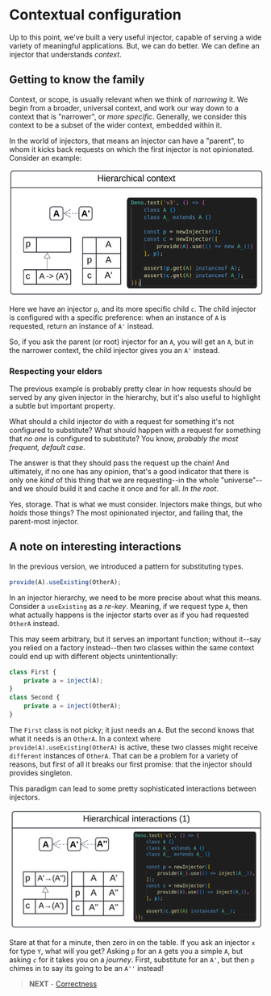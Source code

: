 # Contextual configuration

Up to this point, we've built a very useful injector, capable of serving a wide
variety of meaningful applications. But, we can do better. We can define an
injector that understands _context_.

## Getting to know the family

Context, or scope, is usually relevant when we think of _narrowing_ it. We begin
from a broader, universal context, and work our way down to a context that is
"narrower", or _more specific_. Generally, we consider this context to be a
subset of the wider context, embedded within it.

In the world of injectors, that means an injector can have a "parent", to whom
it kicks back requests on which the first injector is not opinionated. Consider
an example:

<img src="./context.png" width=600>

Here we have an injector `p`, and its more specific child `c`. The child
injector is configured with a specific preference: when an instance of `A` is
requested, return an instance of `A'` instead.

So, if you ask the parent (or root) injector for an `A`, you will get an `A`,
but in the narrower context, the child injector gives you an `A'` instead.

### Respecting your elders

The previous example is probably pretty clear in how requests should be served
by any given injector in the hierarchy, but it's also useful to highlight a
subtle but important property.

What should a child injector do with a request for something it's not configured
to substitute? What should happen with a request for something that _no one_ is
configured to substitute? You know, _probably the most frequent, default case_.

The answer is that they should pass the request up the chain! And ultimately, if
no one has any opinion, that's a good indicator that there is only one _kind_ of
this thing that we are requesting--in the whole "universe"--and we should build
it and cache it once and for all. _In the root_.

Yes, storage. That is what we must consider. Injectors make things, but who
_holds_ those things? The most opinionated injector, and failing that, the
parent-most injector.

## A note on interesting interactions

In the previous version, we introduced a pattern for substituting types.

```typescript
provide(A).useExisting(OtherA);
```

In an injector hierarchy, we need to be more precise about what this means.
Consider a `useExisting` as a _re-key_. Meaning, if we request type `A`, then
what actually happens is the injector starts over as if you had requested
`OtherA` instead.

This may seem arbitrary, but it serves an important function; without it--say
you relied on a factory instead--then two classes within the same context could
end up with different objects unintentionally:

```typescript
class First {
    private a = inject(A);
}
class Second {
    private a = inject(OtherA);
}
```

The `First` class is not picky; it just needs an `A`. But the second knows that
what it needs is an `OtherA`. In a context where
`provide(A).useExisting(OtherA)` is active, these two classes might receive
`different` instances of `OtherA`. That can be a problem for a variety of
reasons, but first of all it breaks our first promise: that the injector should
provides singleton.

This paradigm can lead to some pretty sophisticated interactions between
injectors.

<img src="./interaction1.png" width=600>

Stare at that for a minute, then zero in on the table. If you ask an injector
`x` for type `Y`, what will you get? Asking `p` for an `A` gets you a simple
`A`, but asking _`c`_ for it takes you on a _journey_. First, substitute for an
`A'`, but then `p` chimes in to say its going to be an `A''` instead!

> **NEXT** - [Correctness](../v4/CORRECTNESS.md)